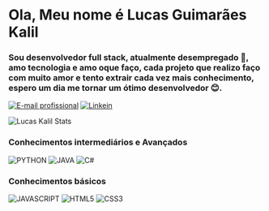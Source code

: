# Ola, Meu nome é Lucas Guimarães Kalil

### Sou desenvolvedor full stack, atualmente desempregado 🥺, amo tecnologia e amo oque faço, cada projeto que realizo faço com muito amor e tento extrair cada vez mais conhecimento, espero um dia me tornar um ótimo desenvolvedor 😊.

[![E-mail profissional](https://img.shields.io/badge/Microsoft_Outlook-0078D4?style=for-the-badge&logo=microsoft-outlook&logoColor=white)](lucas.prokalil2020@outlook.com)
[![Linkein](https://img.shields.io/badge/LinkedIn-0077B5?style=for-the-badge&logo=linkedin&logoColor=white)](https://www.linkedin.com/in/lucas-kalil-436a6220a/)

![Lucas Kalil Stats](https://github-readme-stats.vercel.app/api?username=LucasKalil-Programador&show_icons=true&theme=tokyonight)

### Conhecimentos intermediários e Avançados

![PYTHON](https://img.shields.io/badge/Python-14354C?style=for-the-badge&logo=python&logoColor=white)
![JAVA](https://img.shields.io/badge/Java-ED8B00?style=for-the-badge&logo=openjdk&logoColor=white)
![C#](https://img.shields.io/badge/.NET-5C2D91?style=for-the-badge&logo=.net&logoColor=white)

### Conhecimentos básicos

![JAVASCRIPT](https://img.shields.io/badge/JavaScript-F7DF1E?style=for-the-badge&logo=javascript&logoColor=black)
![HTML5](https://img.shields.io/badge/HTML5-E34F26?style=for-the-badge&logo=html5&logoColor=white)
![CSS3](https://img.shields.io/badge/CSS3-1572B6?style=for-the-badge&logo=css3&logoColor=white)
